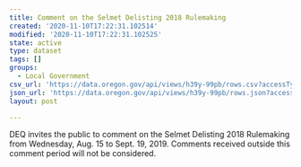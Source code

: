 ```yaml
---
title: Comment on the Selmet Delisting 2018 Rulemaking
created: '2020-11-10T17:22:31.102514'
modified: '2020-11-10T17:22:31.102525'
state: active
type: dataset
tags: []
groups:
  - Local Government
csv_url: 'https://data.oregon.gov/api/views/h39y-99pb/rows.csv?accessType=DOWNLOAD'
json_url: 'https://data.oregon.gov/api/views/h39y-99pb/rows.json?accessType=DOWNLOAD'
layout: post

---
```

DEQ invites the public to comment on the Selmet Delisting 2018 Rulemaking from Wednesday, Aug. 15 to Sept. 19, 2019. Comments received outside this comment period will not be considered.
